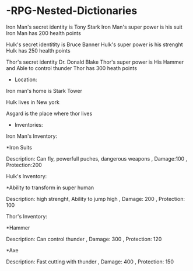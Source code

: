 # -RPG-Nested-Dictionaries
Iron Man's secret identity is Tony Stark
Iron Man's super power is his suit
Iron Man has 200 health points

Hulk's secret identitity is Bruce Banner
Hulk's super power is his strenght
Hulk has 250 health points

Thor's secret identity Dr. Donald Blake
Thor's super power is His Hammer and Able to control thunder
Thor has 300 heath points

* Location:

Iron man's home is Stark Tower

Hulk lives in New york

Asgard is the place where thor lives
* Inventories:

Iron Man's Inventory:

*Iron Suits

Description: Can fly, powerfull puches, dangerous weapons
, Damage:100
, Protection:200

Hulk's Inventory:

*Ability to transform in super human

Description: high strenght, Ability to jump high
, Damage: 200
, Protection: 100

Thor's Inventory:

*Hammer

Description: Can control thunder
, Damage: 300
, Protection: 120

*Axe

Description: Fast cutting with thunder
, Damage: 400
, Protection: 150
